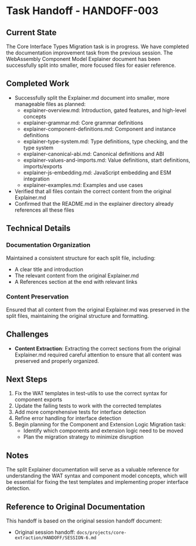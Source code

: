 # Task Handoff - HANDOFF-003

## Current State

The Core Interface Types Migration task is in progress. We have completed the documentation improvement task from the previous session. The WebAssembly Component Model Explainer document has been successfully split into smaller, more focused files for easier reference.

## Completed Work

- Successfully split the Explainer.md document into smaller, more manageable files as planned:
  - explainer-overview.md: Introduction, gated features, and high-level concepts
  - explainer-grammar.md: Core grammar definitions
  - explainer-component-definitions.md: Component and instance definitions
  - explainer-type-system.md: Type definitions, type checking, and the type system
  - explainer-canonical-abi.md: Canonical definitions and ABI
  - explainer-values-and-imports.md: Value definitions, start definitions, imports/exports
  - explainer-js-embedding.md: JavaScript embedding and ESM integration
  - explainer-examples.md: Examples and use cases
- Verified that all files contain the correct content from the original Explainer.md
- Confirmed that the README.md in the explainer directory already references all these files

## Technical Details

### Documentation Organization

Maintained a consistent structure for each split file, including:

- A clear title and introduction
- The relevant content from the original Explainer.md
- A References section at the end with relevant links

### Content Preservation

Ensured that all content from the original Explainer.md was preserved in the split files, maintaining the original structure and formatting.

## Challenges

- **Content Extraction**: Extracting the correct sections from the original Explainer.md required careful attention to ensure that all content was preserved and properly organized.

## Next Steps

1. Fix the WAT templates in test-utils to use the correct syntax for component exports
2. Update the failing tests to work with the corrected templates
3. Add more comprehensive tests for interface detection
4. Refine error handling for interface detection
5. Begin planning for the Component and Extension Logic Migration task:
   - Identify which components and extension logic need to be moved
   - Plan the migration strategy to minimize disruption

## Notes

The split Explainer documentation will serve as a valuable reference for understanding the WAT syntax and component model concepts, which will be essential for fixing the test templates and implementing proper interface detection.

## Reference to Original Documentation

This handoff is based on the original session handoff document:

- Original session handoff: `docs/projects/core-extraction/HANDOFF/SESSION-6.md`
